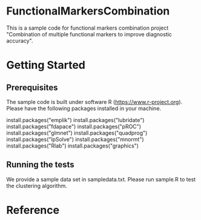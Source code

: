 # FunctionalMarkersCombination

This is a sample code for functional markers combination project "Combination of multiple functional markers to improve diagnostic accuracy". 

# Getting Started

## Prerequisites
The sample code is built under software R (https://www.r-project.org). Please have the following packages installed in your machine.

install.packages("emplik")
install.packages("lubridate")
install.packages("fdapace")
install.packages("pROC")
install.packages("glmnet")
install.packages("quadprog")
install.packages("lpSolve")
install.packages("mnormt")
install.packages("Rlab")
install.packages("graphics")

## Running the tests
We provide a sample data set in sampledata.txt. Please run sample.R to test the 
clustering algorithm. 

# Reference
